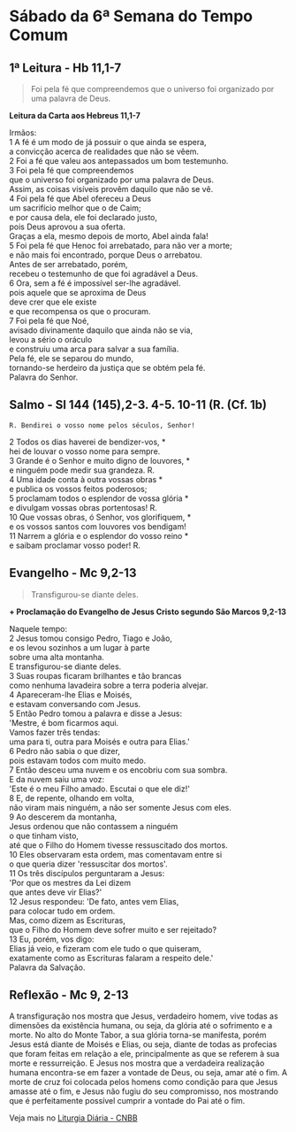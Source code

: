 # Sábado da 6ª Semana do Tempo Comum

## 1ª Leitura - Hb 11,1-7

> Foi pela fé que compreendemos que o universo foi organizado por uma palavra de Deus.

**Leitura da Carta aos Hebreus 11,1-7**

Irmãos:    
1 A fé é um modo de já possuir o que ainda se espera,   
 a convicção acerca de realidades que não se vêem.    
2 Foi a fé que valeu aos antepassados um bom testemunho.    
3 Foi pela fé que compreendemos   
 que o universo foi organizado por uma palavra de Deus.   
 Assim, as coisas visíveis provêm daquilo que não se vê.    
4 Foi pela fé que Abel ofereceu a Deus   
 um sacrifício melhor que o de Caim;   
 e por causa dela, ele foi declarado justo,   
 pois Deus aprovou a sua oferta.   
 Graças a ela, mesmo depois de morto, Abel ainda fala!    
5 Foi pela fé que Henoc foi arrebatado, para não ver a morte;   
 e não mais foi encontrado, porque Deus o arrebatou.   
 Antes de ser arrebatado, porém,   
 recebeu o testemunho de que foi agradável a Deus.    
6 Ora, sem a fé é impossível ser-lhe agradável.   
 pois aquele que se aproxima de Deus   
 deve crer que ele existe   
 e que recompensa os que o procuram.    
7 Foi pela fé que Noé,   
 avisado divinamente daquilo que ainda não se via,   
 levou a sério o oráculo   
 e construiu uma arca para salvar a sua família.   
 Pela fé, ele se separou do mundo,   
 tornando-se herdeiro da justiça que se obtém pela fé.   
 Palavra do Senhor.

## Salmo - Sl 144 (145),2-3. 4-5. 10-11 (R. (Cf. 1b)

`R. Bendirei o vosso nome pelos séculos, Senhor!`

2 Todos os dias haverei de bendizer-vos, *   
 hei de louvar o vosso nome para sempre.    
3 Grande é o Senhor e muito digno de louvores, *   
 e ninguém pode medir sua grandeza. R.    
4 Uma idade conta à outra vossas obras *   
 e publica os vossos feitos poderosos;    
5 proclamam todos o esplendor de vossa glória *   
 e divulgam vossas obras portentosas! R.    
10 Que vossas obras, ó Senhor, vos glorifiquem, *   
 e os vossos santos com louvores vos bendigam!    
11 Narrem a glória e o esplendor do vosso reino *   
 e saibam proclamar vosso poder! R.

## Evangelho - Mc 9,2-13

> Transfigurou-se diante deles.

**+ Proclamação do Evangelho de Jesus Cristo segundo São Marcos   9,2-13**

Naquele tempo:    
2 Jesus tomou consigo Pedro, Tiago e João,   
 e os levou sozinhos a um lugar à parte   
 sobre uma alta montanha.   
 E transfigurou-se diante deles.    
3 Suas roupas ficaram brilhantes e tão brancas   
 como nenhuma lavadeira sobre a terra poderia alvejar.    
4 Apareceram-lhe Elias e Moisés,   
 e estavam conversando com Jesus.    
5 Então Pedro tomou a palavra e disse a Jesus:   
 'Mestre, é bom ficarmos aqui.   
 Vamos fazer três tendas:   
 uma para ti, outra para Moisés e outra para Elias.'    
6 Pedro não sabia o que dizer,   
 pois estavam todos com muito medo.    
7 Então desceu uma nuvem e os encobriu com sua sombra.   
 E da nuvem saiu uma voz:   
 'Este é o meu Filho amado. Escutai o que ele diz!'    
8 E, de repente, olhando em volta,   
 não viram mais ninguém, a não ser somente Jesus com eles.    
9 Ao descerem da montanha,   
 Jesus ordenou que não contassem a ninguém   
 o que tinham visto,   
 até que o Filho do Homem tivesse ressuscitado dos mortos.    
10 Eles observaram esta ordem, mas comentavam entre si   
 o que queria dizer 'ressuscitar dos mortos'.    
11 Os três discípulos perguntaram a Jesus:   
 'Por que os mestres da Lei dizem   
 que antes deve vir Elias?'    
12 Jesus respondeu: 'De fato, antes vem Elias,   
 para colocar tudo em ordem.   
 Mas, como dizem as Escrituras,   
 que o Filho do Homem deve sofrer muito e ser rejeitado?    
13 Eu, porém, vos digo:   
 Elias já veio, e fizeram com ele tudo o que quiseram,   
 exatamente como as Escrituras falaram a respeito dele.'   
 Palavra da Salvação.

## Reflexão - Mc 9, 2-13

A transfiguração nos mostra que Jesus, verdadeiro homem, vive todas as dimensões da existência humana, ou seja, da glória até o sofrimento e a morte. No alto do Monte Tabor, a sua glória torna-se manifesta, porém Jesus está diante de Moisés e Elias, ou seja, diante de todas as profecias que foram feitas em relação a ele, principalmente as que se referem à sua morte e ressurreição. E Jesus nos mostra que a verdadeira realização humana encontra-se em fazer a vontade de Deus, ou seja, amar até o fim. A morte de cruz foi colocada pelos homens como condição para que Jesus amasse até o fim, e Jesus não fugiu do seu compromisso, nos mostrando que é perfeitamente possível cumprir a vontade do Pai até o fim.

Veja mais no [Liturgia Diária - CNBB](http://liturgiadiaria.cnbb.org.br/app/user/user/UserView.php?ano=2017&mes=2&dia=18)